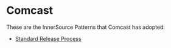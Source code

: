 # Comcast

These are the InnerSource Patterns that Comcast has adopted:

* [Standard Release Process](../patterns/2-structured/release-process.md)